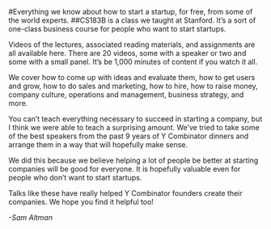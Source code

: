 #Everything we know about how to start a startup, for free, from some of the world experts.
##CS183B is a class we taught at Stanford. It’s a sort of one-class business course for people who want to start startups.

Videos of the lectures, associated reading materials, and assignments are all available here. There are 20 videos, some with a speaker or two and some with a small panel. It’s be 1,000 minutes of content if you watch it all.

We cover how to come up with ideas and evaluate them, how to get users and grow, how to do sales and marketing, how to hire, how to raise money, company culture, operations and management, business strategy, and more.

You can’t teach everything necessary to succeed in starting a company, but I think we were able to teach a surprising amount. We’ve tried to take some of the best speakers from the past 9 years of Y Combinator dinners and arrange them in a way that will hopefully make sense.

We did this because we believe helping a lot of people be better at starting companies will be good for everyone. It is hopefully valuable even for people who don’t want to start startups.

Talks like these have really helped Y Combinator founders create their companies. We hope you find it helpful too!

_*-Sam Altman*_
